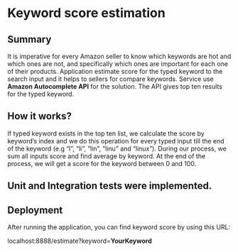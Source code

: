 # Keyword score estimation

## Summary
It is imperative for every Amazon seller to know which keywords are hot and which ones are not, and specifically which ones are important for each one of their products. Application estimate score for the typed keyword to the search input and it helps to sellers for compare keywords. 
Service use **Amazon Autocomplete API** for the solution. The API gives top ten results for the typed keyword. 

## How it works?
If typed keyword exists in the top ten list, we calculate the score by keyword’s index and we do this operation for every typed input till the end of the keyword (e.g “l”, “li”, “lin”, “linu” and “linux”). During our process, we sum all inputs score and find average by keyword. At the end of the process, we will get a score for the keyword between 0 and 100.

## Unit and Integration tests were implemented.

## Deployment
After running the application, you can find keyword score by using this URL: 	

localhost:8888/estimate?keyword=**YourKeyword**


